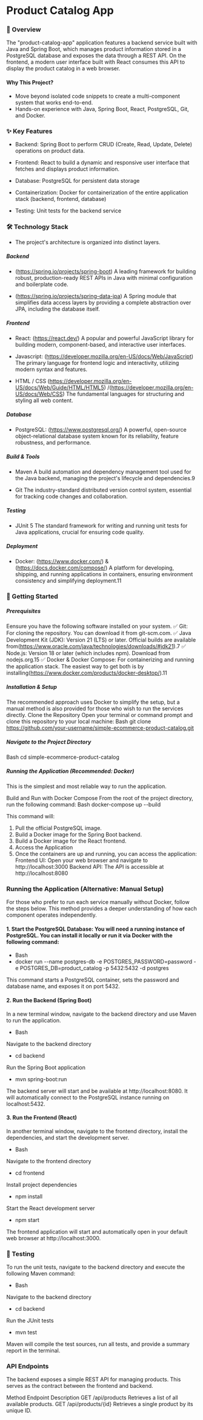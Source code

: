 # Product Catalog App

### 📖 Overview

The "product-catalog-app" application features a backend service built with Java and Spring Boot, which manages product information stored in a PostgreSQL database and exposes the data through a REST API. On the frontend, a modern user interface built with React consumes this API to display the product catalog in a web browser.


#### Why This Project?

- Move beyond isolated code snippets to create a multi-component system that works end-to-end.
- Hands-on experience with Java, Spring Boot, React, PostgreSQL, Git, and Docker. 


### ✨ Key Features

- Backend: Spring Boot to perform CRUD (Create, Read, Update, Delete) operations on product data.

- Frontend: React to build a dynamic and responsive user interface that fetches and displays product information.

- Database: PostgreSQL for persistent data storage

- Containerization: Docker for containerization of the entire application stack (backend, frontend, database)

- Testing: Unit tests for the backend service


### 🛠️ Technology Stack

- The project's architecture is organized into distinct layers. 

##### Backend
- (https://spring.io/projects/spring-boot)
A leading framework for building robust, production-ready REST APIs in Java with minimal configuration and boilerplate code.


- (https://spring.io/projects/spring-data-jpa)
A Spring module that simplifies data access layers by providing a complete abstraction over JPA, including the database itself.


##### Frontend
- React: (https://react.dev/)
A popular and powerful JavaScript library for building modern, component-based, and interactive user interfaces.


- Javascript: (https://developer.mozilla.org/en-US/docs/Web/JavaScript)
The primary language for frontend logic and interactivity, utilizing modern syntax and features.


- HTML / CSS (https://developer.mozilla.org/en-US/docs/Web/Guide/HTML/HTML5) /(https://developer.mozilla.org/en-US/docs/Web/CSS)
The fundamental languages for structuring and styling all web content.


##### Database
- PostgreSQL: (https://www.postgresql.org/)
A powerful, open-source object-relational database system known for its reliability, feature robustness, and performance.


##### Build & Tools
- Maven
A build automation and dependency management tool used for the Java backend, managing the project's lifecycle and dependencies.9


- Git
The industry-standard distributed version control system, essential for tracking code changes and collaboration.


##### Testing
- JUnit 5
The standard framework for writing and running unit tests for Java applications, crucial for ensuring code quality.


##### Deployment
- Docker: (https://www.docker.com/) &(https://docs.docker.com/compose/)
A platform for developing, shipping, and running applications in containers, ensuring environment consistency and simplifying deployment.11



### 🚀 Getting Started

##### Prerequisites

Eensure you have the following software installed on your system.
✅ Git: For cloning the repository. You can download it from git-scm.com.
✅ Java Development Kit (JDK): Version 21 (LTS) or later. Official builds are available from(https://www.oracle.com/java/technologies/downloads/#jdk21).7
✅ Node.js: Version 18 or later (which includes npm). Download from nodejs.org.15
✅ Docker & Docker Compose: For containerizing and running the application stack. The easiest way to get both is by installing(https://www.docker.com/products/docker-desktop/).11

##### Installation & Setup

The recommended approach uses Docker to simplify the setup, but a manual method is also provided for those who wish to run the services directly.
Clone the Repository
Open your terminal or command prompt and clone this repository to your local machine:
Bash
git clone https://github.com/your-username/simple-ecommerce-product-catalog.git


##### Navigate to the Project Directory
Bash
cd simple-ecommerce-product-catalog



##### Running the Application (Recommended: Docker)

This is the simplest and most reliable way to run the application.

Build and Run with Docker Compose
From the root of the project directory, run the following command:
Bash
docker-compose up --build

This command will:
1. Pull the official PostgreSQL image.
2. Build a Docker image for the Spring Boot backend.
3. Build a Docker image for the React frontend.
4. Access the Application
5. Once the containers are up and running, you can access the application:
Frontend UI: Open your web browser and navigate to http://localhost:3000
Backend API: The API is accessible at http://localhost:8080

### Running the Application (Alternative: Manual Setup)

For those who prefer to run each service manually without Docker, follow the steps below. This method provides a deeper understanding of how each component operates independently.

#### 1. Start the PostgreSQL Database: You will need a running instance of PostgreSQL. You can install it locally or run it via Docker with the following command:

- Bash
- docker run --name postgres-db -e POSTGRES_PASSWORD=password -e POSTGRES_DB=product_catalog -p 5432:5432 -d postgres

This command starts a PostgreSQL container, sets the password and database name, and exposes it on port 5432.


#### 2. Run the Backend (Spring Boot)

In a new terminal window, navigate to the backend directory and use Maven to run the application.
- Bash

Navigate to the backend directory
- cd backend

Run the Spring Boot application
- mvn spring-boot:run

The backend server will start and be available at http://localhost:8080. It will automatically connect to the PostgreSQL instance running on localhost:5432.

#### 3. Run the Frontend (React)

In another terminal window, navigate to the frontend directory, install the dependencies, and start the development server.

- Bash

Navigate to the frontend directory
- cd frontend

Install project dependencies
- npm install

Start the React development server
- npm start

The frontend application will start and automatically open in your default web browser at http://localhost:3000.



### 🧪 Testing

To run the unit tests, navigate to the backend directory and execute the following Maven command:

- Bash

Navigate to the backend directory
- cd backend

Run the JUnit tests
- mvn test

Maven will compile the test sources, run all tests, and provide a summary report in the terminal.



### API Endpoints

The backend exposes a simple REST API for managing products. This serves as the contract between the frontend and backend.

Method
Endpoint
Description
GET
/api/products
Retrieves a list of all available products.
GET
/api/products/{id}
Retrieves a single product by its unique ID.

